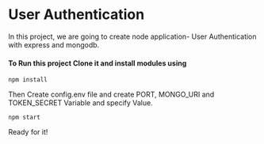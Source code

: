 # User Authentication
In this project, we are going to create node application- User Authentication with express and mongodb.

#### To Run this project Clone it and install modules using
```
npm install
```

Then Create config.env file and create PORT, MONGO_URI and TOKEN_SECRET Variable and specify Value.

```
npm start
```
Ready for it!